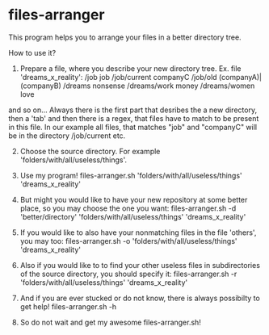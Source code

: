 # files-arranger

This program helps you to arrange your files in a better directory tree.

How to use it?

1. Prepare a file, where you describe your new directory tree. 
Ex. file 'dreams_x_reality':
/job	job
/job/current	companyC
/job/old	\(companyA\)|\(companyB\)
/dreams	nonsense
/dreams/work	money
/dreams/women	love

and so on... 
Always there is the first part that desribes the a new directory, then a 'tab' and then there is a regex, that files have to match to be present in this file.
In our example all files, that matches "job" and "companyC" will be in the directory /job/current etc.

2. Choose the source directory. For example 'folders/with/all/useless/things'.

3. Use my program! 
files-arranger.sh 'folders/with/all/useless/things' 'dreams_x_reality'

4. But might you would like to have your new repository at some better place, so you may choose the one you want:
files-arranger.sh -d 'better/directory' 'folders/with/all/useless/things' 'dreams_x_reality'

5. If you would like to also have your nonmatching files in the file 'others', you may too:
files-arranger.sh -o 'folders/with/all/useless/things' 'dreams_x_reality'

6. Also if you would like to to find your other useless files in subdirectories of the source directory, you should specify it:
files-arranger.sh -r 'folders/with/all/useless/things' 'dreams_x_reality'

7. And if you are ever stucked or do not know, there is always possibilty to get help!
files-arranger.sh -h

8. So do not wait and get my awesome files-arranger.sh!
